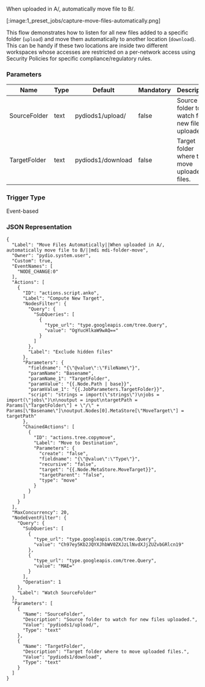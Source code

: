 
When uploaded in A/, automatically move file to B/.

[:image:1_preset_jobs/capture-move-files-automatically.png]

This flow demonstrates how to listen for all new files added to a specific folder (`upload`) and move them
automatically to another location (`download`). This can be handy if these two locations are inside two different 
workspaces whose accesses are restricted on a per-network access using Security Policies for specific compliance/regulatory rules.



### Parameters

|Name|Type|Default|Mandatory|Description|
|----|----|-------|---------|-----------|
|SourceFolder|text|pydiods1/upload/|false|Source folder to watch for new files uploaded.|
|TargetFolder|text|pydiods1/download|false|Target folder where to move uploaded files.|



### Trigger Type
Event-based

### JSON Representation

```
{
  "Label": "Move Files Automatically||When uploaded in A/, automatically move file to B/||mdi mdi-folder-move",
  "Owner": "pydio.system.user",
  "Custom": true,
  "EventNames": [
    "NODE_CHANGE:0"
  ],
  "Actions": [
    {
      "ID": "actions.script.anko",
      "Label": "Compute New Target",
      "NodesFilter": {
        "Query": {
          "SubQueries": [
            {
              "type_url": "type.googleapis.com/tree.Query",
              "value": "OgYucHlkaW9wAQ=="
            }
          ]
        },
        "Label": "Exclude hidden files"
      },
      "Parameters": {
        "fieldname": "{\"@value\":\"FileName\"}",
        "paramName": "Basename",
        "paramName_1": "TargetFolder",
        "paramValue": "{{.Node.Path | base}}",
        "paramValue_1": "{{.JobParameters.TargetFolder}}",
        "script": "strings = import(\"strings\")\njobs = import(\"jobs\")\n\noutput = input\ntargetPath = Params[\"TargetFolder\"] + \"/\" + Params[\"Basename\"]\noutput.Nodes[0].MetaStore[\"MoveTarget\"] = targetPath"
      },
      "ChainedActions": [
        {
          "ID": "actions.tree.copymove",
          "Label": "Move to Destination",
          "Parameters": {
            "create": "false",
            "fieldname": "{\"@value\":\"Type\"}",
            "recursive": "false",
            "target": "{{.Node.MetaStore.MoveTarget}}",
            "targetParent": "false",
            "type": "move"
          }
        }
      ]
    }
  ],
  "MaxConcurrency": 20,
  "NodeEventFilter": {
    "Query": {
      "SubQueries": [
        {
          "type_url": "type.googleapis.com/tree.Query",
          "value": "Ch97ey5Kb2JQYXJhbWV0ZXJzLlNvdXJjZUZvbGRlcn19"
        },
        {
          "type_url": "type.googleapis.com/tree.Query",
          "value": "MAE="
        }
      ],
      "Operation": 1
    },
    "Label": "Watch SourceFolder"
  },
  "Parameters": [
    {
      "Name": "SourceFolder",
      "Description": "Source folder to watch for new files uploaded.",
      "Value": "pydiods1/upload/",
      "Type": "text"
    },
    {
      "Name": "TargetFolder",
      "Description": "Target folder where to move uploaded files.",
      "Value": "pydiods1/download",
      "Type": "text"
    }
  ]
}
```

